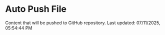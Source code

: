 # Auto Push File

Content that will be pushed to GitHub repository.
Last updated: 07/11/2025, 05:54:44 PM